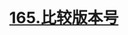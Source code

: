 # [165.比较版本号](https://leetcode.cn/problems/compare-version-numbers/)

<SourceCode src="../.leetcode/165.比较版本号.ts" />
